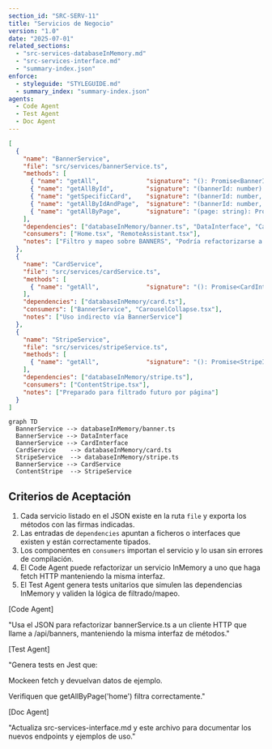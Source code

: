 ```yaml
---
section_id: "SRC-SERV-11"
title: "Servicios de Negocio"
version: "1.0"
date: "2025-07-01"
related_sections:
  - "src-services-databaseInMemory.md"
  - "src-services-interface.md"
  - "summary-index.json"
enforce:
  - styleguide: "STYLEGUIDE.md"
  - summary_index: "summary-index.json"
agents:
  - Code Agent
  - Test Agent
  - Doc Agent
---
```


```json
[
  {
    "name": "BannerService",
    "file": "src/services/bannerService.ts",
    "methods": [
      { "name": "getAll",             "signature": "(): Promise<BannerInterface[] | null>" },
      { "name": "getAllById",         "signature": "(bannerId: number): Promise<BannerInterface[] | null>" },
      { "name": "getSpecificCard",    "signature": "(bannerId: number, cardId: number): Promise<DataInterface | null>" },
      { "name": "getAllByIdAndPage",  "signature": "(bannerId: number, page: string): Promise<DataInterface[] | null>" },
      { "name": "getAllByPage",       "signature": "(page: string): Promise<BannerInterface[] | null>" }
    ],
    "dependencies": ["databaseInMemory/banner.ts", "DataInterface", "CardInterface"],
    "consumers": ["Home.tsx", "RemoteAssistant.tsx"],
    "notes": ["Filtro y mapeo sobre BANNERS", "Podría refactorizarse a fetch HTTP"]
  },
  {
    "name": "CardService",
    "file": "src/services/cardService.ts",
    "methods": [
      { "name": "getAll",             "signature": "(): Promise<CardInterface[] | null>" }
    ],
    "dependencies": ["databaseInMemory/card.ts"],
    "consumers": ["BannerService", "CarouselCollapse.tsx"],
    "notes": ["Uso indirecto vía BannerService"]
  },
  {
    "name": "StripeService",
    "file": "src/services/stripeService.ts",
    "methods": [
      { "name": "getAll",             "signature": "(): Promise<StripeInterface[] | null>" }
    ],
    "dependencies": ["databaseInMemory/stripe.ts"],
    "consumers": ["ContentStripe.tsx"],
    "notes": ["Preparado para filtrado futuro por página"]
  }
]
```

```mermaid
graph TD
  BannerService --> databaseInMemory/banner.ts
  BannerService --> DataInterface
  BannerService --> CardInterface
  CardService    --> databaseInMemory/card.ts
  StripeService  --> databaseInMemory/stripe.ts
  BannerService --> CardService
  ContentStripe  --> StripeService
```

## Criterios de Aceptación
1. Cada servicio listado en el JSON existe en la ruta `file` y exporta los métodos con las firmas indicadas.
2. Las entradas de `dependencies` apuntan a ficheros o interfaces que existen y están correctamente tipados.
3. Los componentes en `consumers` importan el servicio y lo usan sin errores de compilación.
4. El Code Agent puede refactorizar un servicio InMemory a uno que haga fetch HTTP manteniendo la misma interfaz.
5. El Test Agent genera tests unitarios que simulen las dependencias InMemory y validen la lógica de filtrado/mapeo.

[Code Agent]

"Usa el JSON para refactorizar bannerService.ts a un cliente HTTP que llame a /api/banners, manteniendo la misma interfaz de métodos."

[Test Agent]

"Genera tests en Jest que:

Mockeen fetch y devuelvan datos de ejemplo.

Verifiquen que getAllByPage('home') filtra correctamente."

[Doc Agent]

"Actualiza src-services-interface.md y este archivo para documentar los nuevos endpoints y ejemplos de uso."

